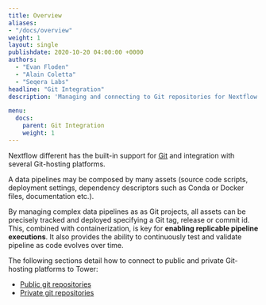 ```yaml
---
title: Overview
aliases:
- "/docs/overview"
weight: 1
layout: single
publishdate: 2020-10-20 04:00:00 +0000
authors:
  - "Evan Floden"
  - "Alain Coletta"
  - "Seqera Labs"
headline: "Git Integration"
description: 'Managing and connecting to Git repositories for Nextflow in Nextflow Tower.'

menu:
  docs:
    parent: Git Integration
    weight: 1
---
```

Nextflow different has the built-in support for [Git](https://git-scm.com) and integration with several Git-hosting platforms.

A data pipelines may be composed by many assets (source code scripts, deployment settings, dependency descriptors such as Conda or Docker files, documentation etc.).

By managing complex data pipelines as as Git projects, all assets can be precisely tracked and deployed specifying a Git tag, release or commit id. This, combined with containerization, is key for **enabling replicable pipeline executions**. It also provides the ability to continuously test and validate pipeline as code evolves over time.

The following sections detail how to connect to public and private Git-hosting platforms to Tower:

  * [Public git repositories](/docs/git/git-public/)
  * [Private git repositories](/docs/git/git-private/)